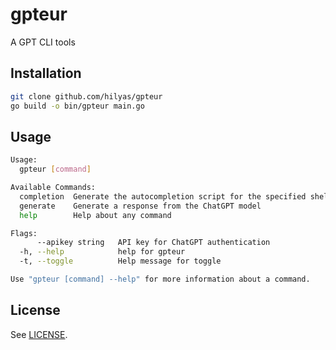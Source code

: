 # gpteur
A GPT CLI tools

## Installation

```bash
git clone github.com/hilyas/gpteur
go build -o bin/gpteur main.go 
```

## Usage

```bash
Usage:
  gpteur [command]

Available Commands:
  completion  Generate the autocompletion script for the specified shell
  generate    Generate a response from the ChatGPT model
  help        Help about any command

Flags:
      --apikey string   API key for ChatGPT authentication
  -h, --help            help for gpteur
  -t, --toggle          Help message for toggle

Use "gpteur [command] --help" for more information about a command.
```

## License

See [LICENSE](LICENSE).
